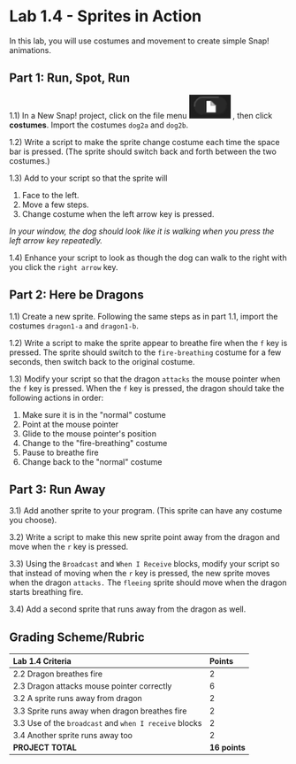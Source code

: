 # Lab 1.4 - Sprites in Action

In this lab, you will use costumes and movement to create simple Snap! animations.

## Part 1: Run, Spot, Run <a id="part-1-run-spot-run"></a>

1.1\) In a New Snap! project, click on the file menu ![](../.gitbook/assets/image.png) , then click **costumes**. Import the costumes `dog2a` and `dog2b`.

1.2\) Write a script to make the sprite change costume each time the space bar is pressed. \(The sprite should switch back and forth between the two costumes.\)

1.3\) Add to your script so that the sprite will

1. Face to the left.
2. Move a few steps.
3. Change costume when the left arrow key is pressed.

_In your window, the dog should look like it is walking when you press the left arrow key repeatedly._

1.4\) Enhance your script to look as though the dog can walk to the right with you click the `right arrow` key.

## Part 2: Here be Dragons <a id="part-2-here-be-dragons"></a>

1.1\) Create a new sprite. Following the same steps as in part 1.1, import the costumes `dragon1-a` and `dragon1-b`.

1.2\) Write a script to make the sprite appear to breathe fire when the `f` key is pressed. The sprite should switch to the `fire-breathing` costume for a few seconds, then switch back to the original costume.

1.3\) Modify your script so that the dragon `attacks` the mouse pointer when the `f` key is pressed. When the `f` key is pressed, the dragon should take the following actions in order:

1. Make sure it is in the "normal" costume
2. Point at the mouse pointer
3. Glide to the mouse pointer's position
4. Change to the "fire-breathing" costume
5. Pause to breathe fire
6. Change back to the "normal" costume

## Part 3: Run Away <a id="part-3-run-away"></a>

3.1\) Add another sprite to your program. \(This sprite can have any costume you choose\).

3.2\) Write a script to make this new sprite point away from the dragon and move when the `r` key is pressed.

3.3\) Using the `Broadcast` and `When I Receive` blocks, modify your script so that instead of moving when the `r` key is pressed, the new sprite moves when the dragon `attacks.` The `fleeing` sprite should move when the dragon starts breathing fire.

3.4\) Add a second sprite that runs away from the dragon as well.

## Grading Scheme/Rubric <a id="grading-scheme-rubric"></a>

| **Lab 1.4 Criteria** | Points |
| :--- | :--- |
| 2.2 Dragon breathes fire | 2 |
| 2.3 Dragon attacks mouse pointer correctly | 6 |
| 3.2 A sprite runs away from dragon | 2 |
| 3.3 Sprite runs away when dragon breathes fire | 2 |
| 3.3 Use of the `broadcast` and `when I receive` blocks | 2 |
| 3.4 Another sprite runs away too | 2 |
| **PROJECT TOTAL** | **16 points** |

[  
](https://tealsk12.gitbook.io/intro-cs/unit_1/lesson_14/do_now_14)

